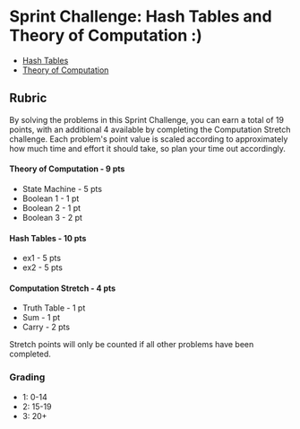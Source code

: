 # Sprint Challenge: Hash Tables and Theory of Computation :)

* [Hash Tables](hash-tables/)
* [Theory of Computation](theory/)


## Rubric

By solving the problems in this Sprint Challenge, you can earn a total of 19 points, with an additional 4 available by completing the Computation Stretch challenge. Each problem's point value is scaled according to approximately how much time and effort it should take, so plan your time out accordingly.

#### Theory of Computation - 9 pts
  * State Machine - 5 pts
  * Boolean 1 - 1 pt
  * Boolean 2 - 1 pt
  * Boolean 3 - 2 pt

#### Hash Tables - 10 pts
  * ex1 - 5 pts
  * ex2 - 5 pts

#### Computation Stretch - 4 pts
  * Truth Table - 1 pt
  * Sum - 1 pt
  * Carry - 2 pts

Stretch points will only be counted if all other problems have been completed.

### Grading
  * 1: 0-14
  * 2: 15-19
  * 3: 20+
